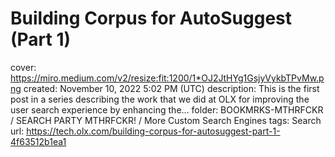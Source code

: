 # Building Corpus for AutoSuggest (Part 1)

cover: https://miro.medium.com/v2/resize:fit:1200/1*OJ2JtHYg1GsjyVykbTPvMw.png
created: November 10, 2022 5:02 PM (UTC)
description: This is the first post in a series describing the work that we did at OLX for improving the user search experience by enhancing the…
folder: BOOKMRKS-MTHRFCKR / SEARCH PARTY MTHRFCKR! / More Custom Search Engines
tags: Search
url: https://tech.olx.com/building-corpus-for-autosuggest-part-1-4f63512b1ea1